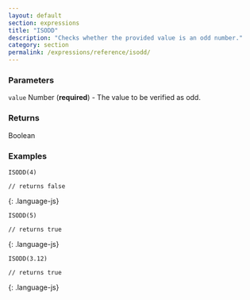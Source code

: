 ```yaml
---
layout: default
section: expressions
title: "ISODD"
description: "Checks whether the provided value is an odd number."
category: section
permalink: /expressions/reference/isodd/
---
```


### Parameters

`value` Number (__required__) - The value to be verified as odd.

### Returns

Boolean

### Examples

~~~
ISODD(4)

// returns false
~~~
{: .language-js}


~~~
ISODD(5)

// returns true
~~~
{: .language-js}


~~~
ISODD(3.12)

// returns true
~~~
{: .language-js}